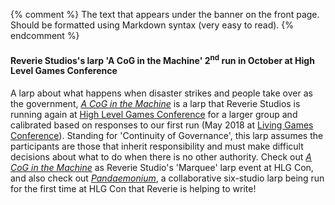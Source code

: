 {% comment %}
The text that appears under the banner on the front page.
Should be formatted using Markdown syntax (very easy to read).
{% endcomment %}

#### Reverie Studios's larp 'A CoG in the Machine' 2<sup>nd</sup> run in October at High Level Games Conference

A larp about what happens when disaster strikes and people take over as the government, [*A CoG in the Machine*][acog] is a larp that Reverie Studios is running again at [High Level Games Conference][hlg] for a larger group and calibrated based on responses to our first run (May 2018 at [Living Games Conference][lgc]). Standing for 'Continuity of Governance', this larp assumes the participants are those that inherit responsibility and must make difficult decisions about what to do when there is no other authority. Check out [*A CoG in the Machine*][acog] as Reverie Studio's 'Marquee' larp event at HLG Con, and also check out [*Pandaemonium*][panda], a collaborative six-studio larp being run for the first time at HLG Con that Reverie is helping to write!


[acog]: /events/acog/
[lgc]: http://www.livinggamesconference.com
[hlg]: https://hlgcon.com
[panda]: https://hlgcon.com/pandaemonium/